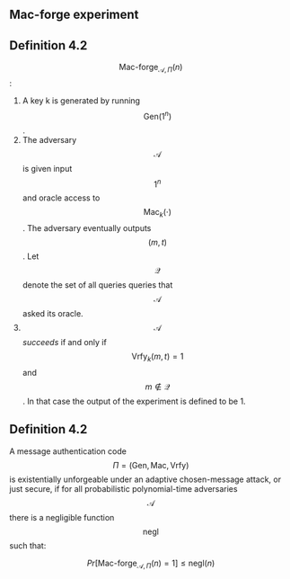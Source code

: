 ---
---
<section markdown="1">

# Mac-forge experiment

## Definition 4.2

</section>
<section markdown="1">

$$\text{Mac-forge}_{\mathcal{A},\Pi}(n)$$:

1. A key k is generated by running $$\text{Gen}(1^n)$$.
2. The adversary $$\mathcal{A}$$ is given input $$1^n$$ and oracle access to $$\text{Mac}_k(\cdot)$$.
    The adversary eventually outputs $$(m,t)$$.
    Let $$\mathcal{Q}$$ denote the set of all queries queries that $$\mathcal{A}$$ asked its oracle.
3. $$\mathcal{A}$$ *succeeds* if and only if $$\text{Vrfy}_k(m,t) = 1$$ and $$m \notin \mathcal{Q}$$.
    In that case the output of the experiment is defined to be 1.

</section>
<section markdown="1" style="text-align: left;">

## Definition 4.2

A message authentication code $$\Pi = (\text{Gen},\text{Mac},\text{Vrfy})$$ is existentially unforgeable under an adaptive chosen-message attack, or just secure, if for all probabilistic polynomial-time adversaries $$\mathcal{A}$$ there is a negligible function $$\text{negl}$$ such that:

$$Pr[\text{Mac-forge}_{\mathcal{A},\Pi}(n)=1] \leq \text{negl}(n)$$

</section>
